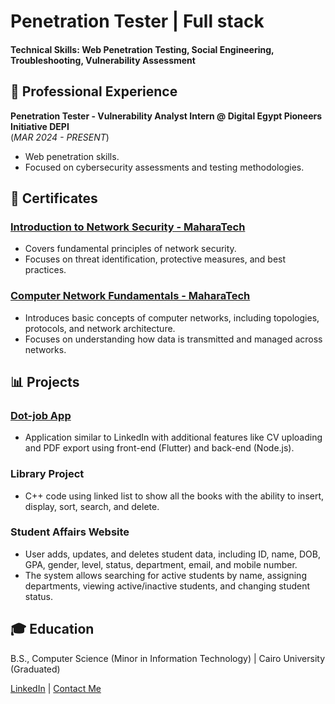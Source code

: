 # Penetration Tester | Full stack 

#### Technical Skills: Web Penetration Testing, Social Engineering, Troubleshooting, Vulnerability Assessment

## 💼 Professional Experience
**Penetration Tester - Vulnerability Analyst Intern @ Digital Egypt Pioneers Initiative DEPI**  
(_MAR 2024 - PRESENT_)
- Web penetration skills.
- Focused on cybersecurity assessments and testing methodologies.

## 📜 Certificates

### [Introduction to Network Security - MaharaTech](https://maharatech.gov.eg/mod/customcert/verify_certificate.php?contextid=35618&code=bntEOCV9nc&qrcode=1)
- Covers fundamental principles of network security.
- Focuses on threat identification, protective measures, and best practices.

### [Computer Network Fundamentals - MaharaTech](https://maharatech.gov.eg/mod/customcert/verify_certificate.php?contextid=1712&code=zQmKgCuJq6&qrcode=1)
- Introduces basic concepts of computer networks, including topologies, protocols, and network architecture.
- Focuses on understanding how data is transmitted and managed across networks.

## 📊 Projects

### [Dot-job App](https://github.com/HusseinAlyamnii/Graduation.git)
- Application similar to LinkedIn with additional features like CV uploading and PDF export using front-end (Flutter) and back-end (Node.js).

### Library Project
- C++ code using linked list to show all the books with the ability to insert, display, sort, search, and delete.

### Student Affairs Website
- User adds, updates, and deletes student data, including ID, name, DOB, GPA, gender, level, status, department, email, and mobile number.
- The system allows searching for active students by name, assigning departments, viewing active/inactive students, and changing student status.

## 🎓 Education
B.S., Computer Science (Minor in Information Technology) | Cairo University (Graduated)

[LinkedIn](https://www.linkedin.com/in/hussein-alyamnii-683352223/) | [Contact Me](mailto:hussein.yamany11@gmail.com)
